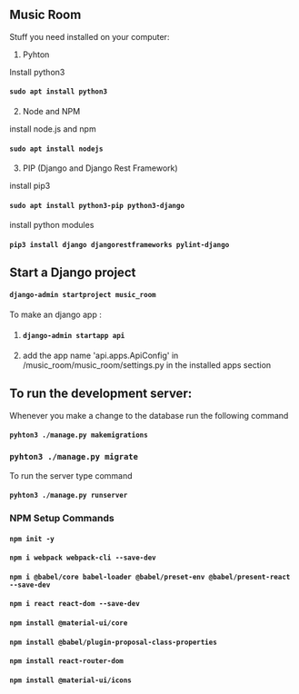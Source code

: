 ## Music Room

Stuff you need installed on your computer:

1. Pyhton

Install python3 
#### `sudo apt install python3`

2. Node and NPM

install node.js and npm
#### `sudo apt install nodejs`

3. PIP (Django and Django Rest Framework)

install pip3 
#### `sudo apt install python3-pip python3-django`
install python modules 
#### `pip3 install django djangorestframeworks pylint-django`


## Start a Django project 
#### `django-admin startproject music_room`

To make an django app :
1. #### `django-admin startapp api`
2. add the app name 'api.apps.ApiConfig' in /music_room/music_room/settings.py in the installed apps section


## To run the development server: 

Whenever you make a change to the database run the following command
#### `pyhton3 ./manage.py makemigrations`
### `pyhton3 ./manage.py migrate`
To run the server type command
#### `pyhton3 ./manage.py runserver`

### NPM Setup Commands

#### `npm init -y`
#### `npm i webpack webpack-cli --save-dev`
#### `npm i @babel/core babel-loader @babel/preset-env @babel/present-react --save-dev`
#### `npm i react react-dom --save-dev`
#### `npm install @material-ui/core`
#### `npm install @babel/plugin-proposal-class-properties`
#### `npm install react-router-dom`
#### `npm install @material-ui/icons`